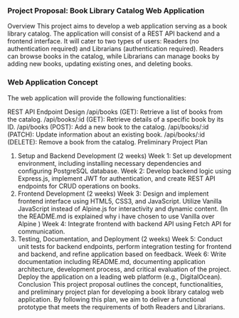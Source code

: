 ### Project Proposal: Book Library Catalog Web Application
Overview
This project aims to develop a web application serving as a book library catalog. The application will consist of a REST API backend and a frontend interface. It will cater to two types of users: Readers (no authentication required) and Librarians (authentication required). Readers can browse books in the catalog, while Librarians can manage books by adding new books, updating existing ones, and deleting books.

### Web Application Concept
The web application will provide the following functionalities:

REST API Endpoint Design
/api/books (GET): Retrieve a list of books from the catalog.
/api/books/:id (GET): Retrieve details of a specific book by its ID.
/api/books (POST): Add a new book to the catalog.
/api/books/:id (PATCH): Update information about an existing book.
/api/books/:id (DELETE): Remove a book from the catalog.
Preliminary Project Plan
1. Setup and Backend Development (2 weeks)
Week 1: Set up development environment, including installing necessary dependencies and configuring PostgreSQL database.
Week 2: Develop backend logic using Express.js, implement JWT for authentication, and create REST API endpoints for CRUD operations on books.
2. Frontend Development (2 weeks)
Week 3: Design and implement frontend interface using HTML5, CSS3, and JavaScript. Utilize Vanilla JavaScript instead of Alpine.js for interactivity and dynamic content. (In the README.md is explained why i have chosen to use Vanilla over Alpine )
Week 4: Integrate frontend with backend API using Fetch API for communication.
3. Testing, Documentation, and Deployment (2 weeks)
Week 5: Conduct unit tests for backend endpoints, perform integration testing for frontend and backend, and refine application based on feedback.
Week 6: Write documentation including README.md, documenting application architecture, development process, and critical evaluation of the project. Deploy the application on a leading web platform (e.g., DigitalOcean).
Conclusion
This project proposal outlines the concept, functionalities, and preliminary project plan for developing a book library catalog web application. By following this plan, we aim to deliver a functional prototype that meets the requirements of both Readers and Librarians.